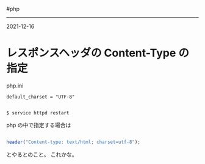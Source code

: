 #php

---
2021-12-16

# レスポンスヘッダの Content-Type の指定

php.ini
```
default_charset = "UTF-8"
```

```shell

$ service httpd restart

```

php の中で指定する場合は

```php

header("Content-type: text/html; charset=utf-8");

```

とやるとのこと。
これかな。


	